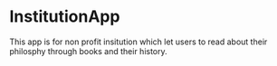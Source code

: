 # InstitutionApp
This app is for non profit insitution which let users to read about their philosphy through books and their history.
